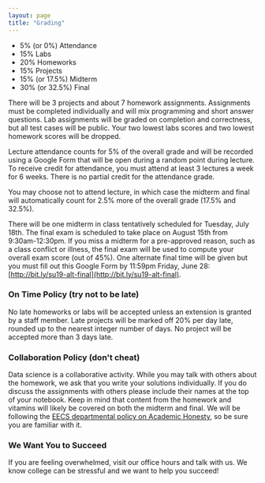 ```yaml
---
layout: page
title: "Grading"
---
```


- 5% (or 0%) Attendance
- 15% Labs
- 20% Homeworks
- 15% Projects
- 15% (or 17.5%) Midterm
- 30% (or 32.5%) Final

There will be 3 projects and about 7 homework assignments. Assignments must be
completed individually and will mix programming and short answer questions. Lab
assignments will be graded on completion and correctness, but all test cases
will be public. Your two lowest labs scores and two lowest homework scores will
be dropped.

Lecture attendance counts for 5% of the overall grade and will be recorded
using a Google Form that will be open during a random point during lecture. To
receive credit for attendance, you must attend at least 3 lectures a week for 6
weeks. There is no partial credit for the attendance grade.

You may choose not to attend lecture, in which case the midterm and final will
automatically count for 2.5% more of the overall grade (17.5% and 32.5%).

There will be one midterm in class tentatively scheduled for Tuesday, July
18th. The final exam is scheduled to take place on August 15th from
9:30am-12:30pm. If you miss a midterm for a pre-approved reason, such as a
class conflict or illness, the final exam will be used to compute your overall
exam score (out of 45%). One alternate final time will be given but you must
fill out this Google Form by 11:59pm Friday, June 28:
[http://bit.ly/su19-alt-final](http://bit.ly/su19-alt-final).

### On Time Policy (try not to be late)

No late homeworks or labs will be accepted unless an extension is granted by a
staff member. Late projects will be marked off 20% per day late, rounded up to
the nearest integer number of days. No project will be accepted more than 3
days late.

### Collaboration Policy (don't cheat)

Data science is a collaborative activity. While you may talk with others about
the homework, we ask that you write your solutions individually. If you do
discuss the assignments with others please include their names at the top of
your notebook. Keep in mind that content from the homework and vitamins will
likely be covered on both the midterm and final. We will be following the [EECS
departmental policy on Academic
Honesty](https://eecs.berkeley.edu/resources/students/academic-dishonesty), so
be sure you are familiar with it.

### We Want You to Succeed

If you are feeling overwhelmed, visit our office hours and talk with us.
We know college can be stressful and we want to help you succeed!

